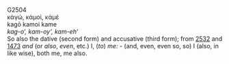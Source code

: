 G2504  
κἀγώ, κἀμοί, κἀμέ  
kagō kamoi kame  
*kag-o‘,* *kam-oy‘,* *kam-eh‘*  
So also the dative (second form) and accusative (third form); from
[2532](g2532) and [1473](g1473) *and* (or *also*, *even*, etc.) I,
(*to*) *me:* - (and, even, even so, so) I (also, in like wise), both me,
me also.  
